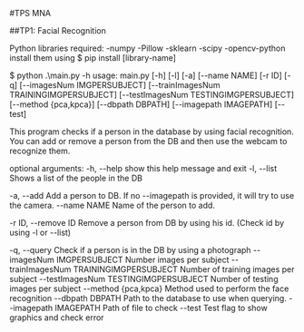 #TPS MNA

##TP1: Facial Recognition

Python libraries required: 
-numpy
-Pillow
-sklearn
-scipy
-opencv-python
install them using $ pip install [library-name]

$ python .\main.py -h
usage: main.py [-h] [-l] [-a] [--name NAME] [-r ID] [-q]
               [--imagesNum IMGPERSUBJECT]
               [--trainImagesNum TRAININGIMGPERSUBJECT]
               [--testImagesNum TESTINGIMGPERSUBJECT] [--method {pca,kpca}]
               [--dbpath DBPATH] [--imagepath IMAGEPATH] [--test]

This program checks if a person in the database by using facial recognition.
You can add or remove a person from the DB and then use the webcam to recognize them.

optional arguments:
  -h, --help            show this help message and exit
  -l, --list            Shows a list of the people in the DB

  -a, --add             Add a person to DB. If no --imagepath is provided, it will try to use the camera.
  --name NAME           Name of the person to add.

  -r ID, --remove ID    Remove a person from DB by using his id. (Check id by using -l or --list)

  -q, --query           Check if a person is in the DB by using a photograph
  --imagesNum IMGPERSUBJECT
                        Number images per subject
  --trainImagesNum TRAININGIMGPERSUBJECT
                        Number of training images per subject
  --testImagesNum TESTINGIMGPERSUBJECT
                        Number of testing images per subject
  --method {pca,kpca}   Method used to perform the face recognition
  --dbpath DBPATH       Path to the database to use when querying.
  --imagepath IMAGEPATH
                        Path of file to check
  --test                Test flag to show graphics and check error
